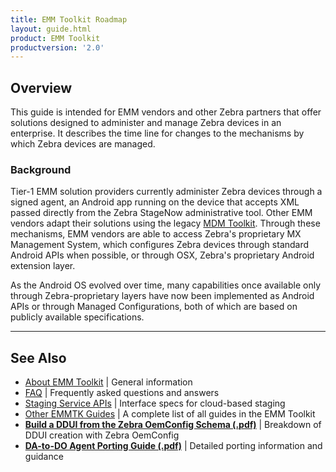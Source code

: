 ```yaml
---
title: EMM Toolkit Roadmap
layout: guide.html
product: EMM Toolkit
productversion: '2.0'
---
```


## Overview

This guide is intended for EMM vendors and other Zebra partners that offer solutions designed to administer and manage Zebra devices in an enterprise. It describes the time line for changes to the mechanisms by which Zebra devices are managed.

### Background
Tier-1 EMM solution providers currently administer Zebra devices through a signed agent, an Android app running on the device that accepts XML passed directly from the Zebra StageNow administrative tool. Other EMM vendors adapt their solutions using the legacy [MDM Toolkit](../mdmtk). Through these mechanisms, EMM vendors are able to access Zebra's proprietary MX Management System, which configures Zebra devices through standard Android APIs when possible, or through OSX, Zebra's proprietary Android extension layer. 

As the Android OS evolved over time, many capabilities once available only through Zebra-proprietary layers have now been implemented as Android APIs or through Managed Configurations, both of which are based on publicly available specifications. 

<!-- 
**_after_** they've been brought under management by an EMM system. 

 -->


<!-- 
<img alt="image" style="height:350px" src="active_edge_01.png"/>
_caption_
<br>
 -->

-----
## See Also

* [About EMM Toolkit](../about) | General information
* [FAQ](../faq) | Frequently asked questions and answers
* [Staging Service APIs](../api) | Interface specs for cloud-based staging
* [Other EMMTK Guides](../../guide) | A complete list of all guides in the EMM Toolkit
* **[Build a DDUI from the Zebra OemConfig Schema (.pdf)](../../downloads/Zebra_EMMTK_Building_DDUI_from_OemConfig_Schema_091418.pdf)** | Breakdown of DDUI creation with Zebra OemConfig
* **[DA-to-DO Agent Porting Guide (.pdf)](../../downloads/Zebra_EMMTK_DA-to-DO_Porting_Guide_091418.pdf)** | Detailed porting information and guidance

